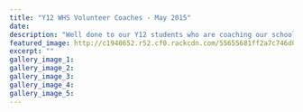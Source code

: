 ```yaml
---
title: "Y12 WHS Volunteer Coaches - May 2015"
date: 
description: "Well done to our Y12 students who are coaching our school teams this year for Netball. Thanks to Sport Whanganui for giving them volunteer hoodies."
featured_image: http://c1940652.r52.cf0.rackcdn.com/55655681ff2a7c746d000af6/Y1112-Volunteer-Coaches-May-2015-photo-2.jpg
excerpt: ""
gallery_image_1: 
gallery_image_2: 
gallery_image_3: 
gallery_image_4: 
gallery_image_5: 
---
```

